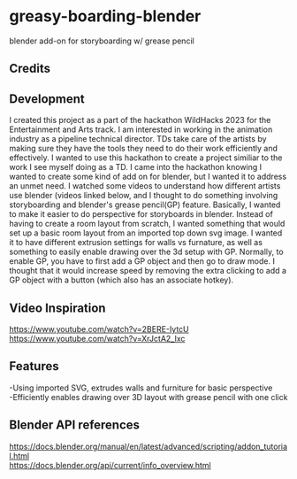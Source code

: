 # greasy-boarding-blender
blender add-on for storyboarding w/ grease pencil

## Credits


## Development

I created this project as a part of the hackathon WildHacks 2023 for the Entertainment and Arts track. I am interested in working in the animation industry as a pipeline technical director. 
TDs take care of the artists by making sure they have the tools they need to do their work efficiently and effectively.
I wanted to use this hackathon to create a project similiar to the work I see myself doing as a TD. I came into the hackathon knowing I wanted to create some kind of add on for blender, but I wanted it to address an unmet need. 
I watched some videos to understand how different artists use blender (videos linked below, and I thought to do something involving storyboarding and blender's grease pencil(GP) feature. 
Basically, I wanted to make it easier to do perspective for storyboards in blender. Instead of having to create a room layout from scratch, 
I wanted something that would set up a basic room layout from an imported top down svg image. I wanted it to have different extrusion settings for walls vs furnature, 
as well as something to easily enable drawing over the 3d setup with GP. Normally, to enable GP, you have to first add a GP object and then go to draw mode. 
I thought that it would increase speed by removing the extra clicking to add a GP object with a button (which also has an associate hotkey).

## Video Inspiration
https://www.youtube.com/watch?v=2BERE-IytcU \
https://www.youtube.com/watch?v=XrJctA2_Ixc 

## Features
-Using imported SVG, extrudes walls and furniture for basic perspective \
-Efficiently enables drawing over 3D layout with grease pencil with one click 


## Blender API references
https://docs.blender.org/manual/en/latest/advanced/scripting/addon_tutorial.html \
https://docs.blender.org/api/current/info_overview.html 
